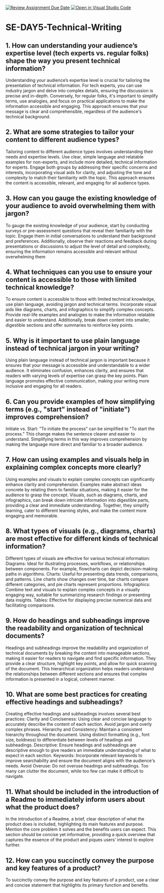 [![Review Assignment Due Date](https://classroom.github.com/assets/deadline-readme-button-22041afd0340ce965d47ae6ef1cefeee28c7c493a6346c4f15d667ab976d596c.svg)](https://classroom.github.com/a/zsAR-pyY)
[![Open in Visual Studio Code](https://classroom.github.com/assets/open-in-vscode-2e0aaae1b6195c2367325f4f02e2d04e9abb55f0b24a779b69b11b9e10269abc.svg)](https://classroom.github.com/online_ide?assignment_repo_id=17060215&assignment_repo_type=AssignmentRepo)
# SE-DAY5-Technical-Writing
## 1. How can understanding your audience’s expertise level (tech experts vs. regular folks) shape the way you present technical information?

Understanding your audience’s expertise level is crucial for tailoring the presentation of technical information. For tech experts, you can use industry jargon and delve into complex details, ensuring the discussion is precise and in-depth. Conversely, for regular folks, it's important to simplify terms, use analogies, and focus on practical applications to make the information accessible and engaging. This approach ensures that your message is clear and comprehensible, regardless of the audience's technical background.

## 2. What are some strategies to tailor your content to different audience types?

Tailoring content to different audience types involves understanding their needs and expertise levels. Use clear, simple language and relatable examples for non-experts, and include more detailed, technical information for experts. Engage both groups by addressing their specific concerns and interests, incorporating visual aids for clarity, and adjusting the tone and complexity to match their familiarity with the topic. This approach ensures the content is accessible, relevant, and engaging for all audience types.

## 3. How can you gauge the existing knowledge of your audience to avoid overwhelming them with jargon?

To gauge the existing knowledge of your audience, start by conducting surveys or pre-assessment questions that reveal their familiarity with the topic. Engage them in initial conversations to understand their background and preferences. Additionally, observe their reactions and feedback during presentations or discussions to adjust the level of detail and complexity, ensuring the information remains accessible and relevant without overwhelming them

## 4. What techniques can you use to ensure your content is accessible to those with limited technical knowledge?

To ensure content is accessible to those with limited technical knowledge, use plain language, avoiding jargon and technical terms. Incorporate visual aids like diagrams, charts, and infographics to simplify complex concepts. Provide real-life examples and analogies to make the information relatable and easier to understand. Additionally, break down content into smaller, digestible sections and offer summaries to reinforce key points.

## 5. Why is it important to use plain language instead of technical jargon in your writing?

Using plain language instead of technical jargon is important because it ensures that your message is accessible and understandable to a wider audience. It eliminates confusion, enhances clarity, and ensures that readers with varying levels of expertise can grasp the key points. Plain language promotes effective communication, making your writing more inclusive and engaging for all readers.

## 6. Can you provide examples of how simplifying terms (e.g., "start" instead of "initiate") improves comprehension?

Initiate vs. Start: "To initiate the process" can be simplified to "To start the process." This change makes the sentence clearer and easier to understand. Simplifying terms in this way improves comprehension by making the language more direct and familiar to a broader audience.

## 7. How can using examples and visuals help in explaining complex concepts more clearly?

Using examples and visuals to explain complex concepts can significantly enhance clarity and comprehension. Examples make abstract ideas concrete by relating them to familiar situations, making it easier for the audience to grasp the concept. Visuals, such as diagrams, charts, and infographics, can break down intricate information into digestible parts, providing a clear and immediate understanding. Together, they simplify learning, cater to different learning styles, and make the content more engaging and memorable.

## 8. What types of visuals (e.g., diagrams, charts) are most effective for different kinds of technical information?

Different types of visuals are effective for various technical information:
Diagrams: Ideal for illustrating processes, workflows, or relationships between components. For example, flowcharts can depict decision-making paths in algorithms.
Charts: Useful for presenting data trends, comparisons, and patterns. Line charts show changes over time, bar charts compare different categories, and pie charts represent proportions.
Infographics: Combine text and visuals to explain complex concepts in a visually engaging way, suitable for summarizing research findings or presenting data insights.
Tables: Effective for displaying precise numerical data and facilitating comparisons.

## 9. How do headings and subheadings improve the readability and organization of technical documents?

Headings and subheadings improve the readability and organization of technical documents by breaking the content into manageable sections, making it easier for readers to navigate and find specific information. They provide a clear structure, highlight key points, and allow for quick scanning of the document. This hierarchical organization helps readers understand the relationships between different sections and ensures that complex information is presented in a logical, coherent manner.

## 10. What are some best practices for creating effective headings and subheadings?

Creating effective headings and subheadings involves several best practices:
Clarity and Conciseness: Using clear and concise language to accurately describe the content of each section. Avoid jargon and overly complex phrases.
Hierarchy and Consistency: Maintain a consistent hierarchy throughout the document. Using distinct formatting (e.g., font size, boldness) to differentiate between levels of headings and subheadings.
Descriptive: Ensure headings and subheadings are descriptive enough to give readers an immediate understanding of what to expect in each section.
Keywords: Incorporate relevant keywords to improve searchability and ensure the document aligns with the audience's needs.
Avoid Overuse: Do not overuse headings and subheadings. Too many can clutter the document, while too few can make it difficult to navigate.

## 11. What should be included in the introduction of a Readme to immediately inform users about what the product does?

In the introduction of a Readme, a brief, clear description of what the product does is included, highlighting its main features and purpose. Mention the core problem it solves and the benefits users can expect. This section should be concise yet informative, providing a quick overview that captures the essence of the product and piques users' interest to explore further.

## 12. How can you succinctly convey the purpose and key features of a product?

To succinctly convey the purpose and key features of a product, use a clear and concise statement that highlights its primary function and benefits. 
